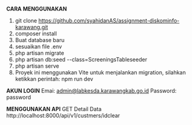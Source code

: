 **CARA MENGGUNAKAN**
1. git clone https://github.com/syahidanAS/assignment-diskominfo-karawang.git
2. composer install
3. Buat database baru 
4. sesuaikan file .env
5. php artisan migrate
6. php artisan db:seed --class=ScreeningsTableseeder
7. php artisan serve
8. Proyek ini menggunakan Vite untuk menjalankan migration, silahkan ketikkan perintah: npm run dev

**AKUN LOGIN**
Emai: admin@labkesda.karawangkab.go.id
Password: password


**MENGGUNAKAN API**
GET Detail Data http://localhost:8000/api/v1/custmers/idclear


